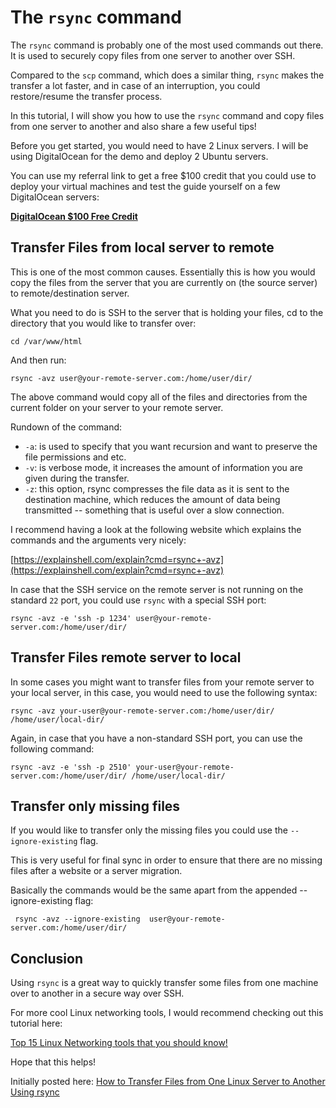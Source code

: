 # The `rsync` command

The `rsync` command is probably one of the most used commands out there. It is used to securely copy files from one server to another over SSH.

Compared to the `scp` command, which does a similar thing, `rsync` makes the transfer a lot faster, and in case of an interruption, you could restore/resume the transfer process.

In this tutorial, I will show you how to use the `rsync` command and copy files from one server to another and also share a few useful tips!

Before you get started, you would need to have 2 Linux servers. I will be using DigitalOcean for the demo and deploy 2 Ubuntu servers.

You can use my referral link to get a free $100 credit that you could use to deploy your virtual machines and test the guide yourself on a few DigitalOcean servers:

**[DigitalOcean $100 Free Credit](https://m.do.co/c/2a9bba940f39)**

## Transfer Files from local server to remote

This is one of the most common causes. Essentially this is how you would copy the files from the server that you are currently on (the source server) to remote/destination server.

What you need to do is SSH to the server that is holding your files, cd to the directory that you would like to transfer over:

```
cd /var/www/html
```

And then run:

```
rsync -avz user@your-remote-server.com:/home/user/dir/
```

The above command would copy all of the files and directories from the current folder on your server to your remote server.

Rundown of the command:

* `-a`: is used to specify that you want recursion and want to preserve the file permissions and etc.
* `-v`: is verbose mode, it increases the amount of information you are given during the transfer.
* `-z`:  this option, rsync compresses the file data as it is sent to the destination machine, which reduces the amount of data being transmitted -- something that is useful over a slow connection.

I recommend having a look at the following website which explains the commands and the arguments very nicely:

[https://explainshell.com/explain?cmd=rsync+-avz](https://explainshell.com/explain?cmd=rsync+-avz)

In case that the SSH service on the remote server is not running on the standard `22` port, you could use `rsync` with a special SSH port:

```
rsync -avz -e 'ssh -p 1234' user@your-remote-server.com:/home/user/dir/
```

## Transfer Files remote server to local

In some cases you might want to transfer files from your remote server to your local server, in this case, you would need to use the following syntax:

```
rsync -avz your-user@your-remote-server.com:/home/user/dir/ /home/user/local-dir/
```

Again, in case that you have a non-standard SSH port, you can use the following command:

```
rsync -avz -e 'ssh -p 2510' your-user@your-remote-server.com:/home/user/dir/ /home/user/local-dir/
```

## Transfer only missing files

If you would like to transfer only the missing files you could use the `--ignore-existing` flag. 

This is very useful for final sync in order to ensure that there are no missing files after a website or a server migration.

Basically the commands would be the same apart from the appended --ignore-existing flag:

```
 rsync -avz --ignore-existing  user@your-remote-server.com:/home/user/dir/
```

## Conclusion

Using `rsync` is a great way to quickly transfer some files from one machine over to another in a secure way over SSH.

For more cool Linux networking tools, I would recommend checking out this tutorial here:

[Top 15 Linux Networking tools that you should know!](https://devdojo.com/serverenthusiast/top-15-linux-networking-tools-that-you-should-know)

Hope that this helps!

Initially posted here: [How to Transfer Files from One Linux Server to Another Using rsync](https://devdojo.com/bobbyiliev/how-to-transfer-files-from-one-linux-server-to-another-using-rsync)
